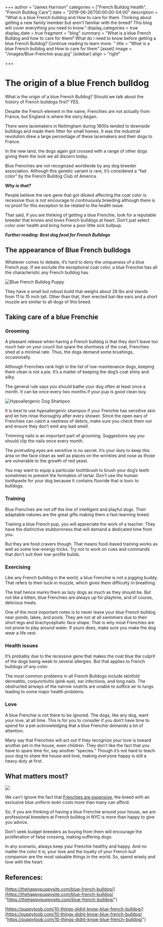 +++
author = "James Harrison"
categories = ["French Bulldog Health", "French Bulldog Care"]
date = "2019-06-26T00:00:00-04:00"
description = "What is a blue French bulldog and How to care for them. Thinking about getting a new family member but aren't familiar with the breed? This blog will cover everything you need to know."
display_categories = true
display_date = true
fragment = "blog"
summary = "What is a blue French Bulldog and how to care for them? What do i need to know before getting a blue French Bulldog? Continue reading to learn more. "
title = "What is a blue French bulldog and How to care for them"
[asset]
image = "/images/Blue-Frenchie-pup.jpg"
[sidebar]
align = "right"

+++
# The origin of a blue French bulldog

What is the origin of a blue French Bulldog? Should we talk about the history of French bulldogs first? YES.

Despite the French element in the name, Frenchies are not actually from France, but England is where the story began.

There were lacemakers in Nottingham during 1800s tended to downside bulldogs and made them fitter for small homes. It was the industrial revolution drew a large percentage of these lacemakers and their dogs to France.

In the new land, the dogs again got crossed with a range of other dogs giving them the look we all discern today.

Blue Frenchies are not recognized worldwide by any dog breeder association. Although this genetic variant is rare, it’s considered a “fad color” by the French Bulldog Club of America.

**_Why is that?_**

People believe the rare gene that got diluted affecting the coat color is recessive thus is not encourage to continuously breeding although there is no proof for this exception to be related to the health issue.

That said, if you are thinking of getting a blue Frenchie, look for a reputable breeder that knows and loves French bulldogs at heart. Don’t just select color over health and bring home a poor little sick bullpup.

**_Further reading: Best dog food for French Bulldogs_**

## The appearance of Blue French bulldogs

Whatever comes to debate, it’s hard to deny the uniqueness of a blue French pup. If we exclude the exceptional coat color, a blue Frenchie has all the characteristic any French bulldog has.

![Blue French Bulldog Puppy](/images/Blue-French-Bulldog-Puppy-1.jpg "Blue-french-bulldog-puppy")

They have a small but robust build that weighs about 28 lbs and stands from 11 to 15 inch tall. Other than that, their erected bat-like ears and a short muzzle are similar to all dogs of this breed.

## Taking care of a blue Frenchie

### Grooming

A pleasant release when having a French bulldog is that they don’t leave too much hair on your couch but spare the shortness of the coat, Frenchies shed at a minimal rate. Thus, the dogs demand some brushings, occasionally.

Although Frenchies rank high in the list of low-maintenance dogs, keeping them clean is not a pie. It’s a matter of keeping the dog’s coat shiny and silky.

The general rule says you should bathe your dog often at least once a month. It can be once every two months if your pup is good clean boy.

![Hypoallergenic Dog Shampoo](/images/Hypoallergenic-dog-shampoo.jpg "Hypoallergenic-dog-shampoo")

It is best to use hypoallergenic shampoo if your Frenchie has sensitive skin and let him rinse thoroughly after every shower. Since the open ears of Frenchies can catch a vastness of debris, make sure you check them out and ensure they don’t emit any bad smell.

Trimming nails is an important part of grooming. Suggestions say you should clip the nails once every month.

The protruding eyes are sensitive is no secret. It’s your duty to keep this area on the face clean as well as places on the wrinkles and nose as those are vulnerable to the growth of red yeast.

You may want to equip a particular toothbrush to brush your dog’s teeth sometimes to prevent the formation of tartar. Don’t use the human toothpaste for your dog because it contains fluoride that is toxic to bulldogs.

### Training

Blue Frenchies are not off the line of intelligent and playful dogs. Their adaptable natures are the great gifts making them a fast-learning breed.

Training a blue French pup, you will appreciate the work of a teacher. They have the distinctive stubbornness that will demand a dedicated time from you.

But they are food cravers though. That means food-based training works as well as some low-energy tricks. Try not to work on cues and commands that don’t suit their low-profile builds.

### Exercising

Like any French bulldog in the world, a blue Frenchie is not a jogging buddy. That refers to their tuck-in muzzle, which gives them difficulty in breathing.

The trait hence marks them as lazy dogs as much as they should be. But not like a kitten, blue Frenchies are always up for playtime, and of course, delicious treats.

One of the most important notes is to never leave your blue French bulldog near ponds, lakes, and pools. They are not at all swimmers due to their short legs and brachycephalic face shape. That is why most Frenchies are not prone to play around water. If yours does, make sure you make the dog wear a life vest.

### Health issues

It’s probably due to the recessive gene that makes the coat blue the culprit of the dogs being weak to several allergies. But that applies to French bulldogs of any color.

The most common problems in all French Bulldogs  include skinfold dermatitis, conjunctivitis (pink eye), ear infections, and long nails. The obstructed airways of the narrow nostrils are unable to suffice air to lungs leading to some major health problems.

### Love

A blue Frenchie is not there to be ignored. The dogs, like any dog, want your love, at all time. This is for you to consider if you don’t have time to spend for a pet acknowledging that a blue Frenchie demands a lot of attention.

Many say that Frenchies will act out if they recognize your love is toward another pet in the house, even children. They don’t like the fact that you have to spare time for, say another “species.” Though it’s not hard to teach your dog to share the house and love, making everyone happy is still a heavy duty at first.

## What matters most?

![](/images/Blue-Frenchie-pup.jpg)

We can’t ignore the fact that [Frenchies are expensive](https://frenchbulldog.nyc/why-french-bulldogs-are-expensive-before-adoption/), the breed with an exclusive blue uniform even costs more than many can afford.

So, if you are thinking of having a blue Frenchie around your house, we are professional breeders at French bulldog in NYC is more than happy to give you advice.

Don’t seek budget breeders as buying from them will encourage the proliferation of false crossing, making suffering dogs.

In any scenario, always keep your Frenchie healthy and happy. And no matter the color it is, your love and the loyalty of your French bull companion are the most valuable things in the world. So, spend wisely and love with the heart.

## References:

[https://thehappypuppysite.com/blue-french-bulldog/](https://thehappypuppysite.com/blue-french-bulldog/ "https://thehappypuppysite.com/blue-french-bulldog/")

[https://puppytoob.com/10-things-didnt-know-blue-french-bulldog/](https://puppytoob.com/10-things-didnt-know-blue-french-bulldog/ "https://puppytoob.com/10-things-didnt-know-blue-french-bulldog/")